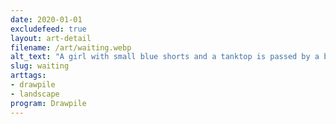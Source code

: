 ```yaml
---
date: 2020-01-01
excludefeed: true
layout: art-detail
filename: /art/waiting.webp
alt_text: "A girl with small blue shorts and a tanktop is passed by a blue shiny truck in the countryside. Mountains are barely visible over the bright day in the background."
slug: waiting
arttags:
- drawpile
- landscape
program: Drawpile
---
```

